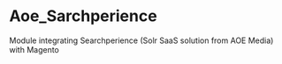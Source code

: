 Aoe_Sarchperience
==================

Module integrating Searchperience (Solr SaaS solution from AOE Media) with Magento